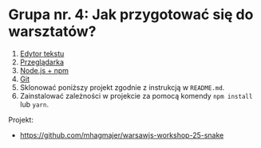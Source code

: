 # Grupa nr. 4: Jak przygotować się do warsztatów?

1. [Edytor tekstu](/workshop-setup/partials/edytor-tekstu.html)
2. [Przeglądarka](/workshop-setup/partials/przegladarka.html)
3. [Node.js + npm](/workshop-setup/partials/node+npm.html)
4. [Git](/workshop-setup/partials/git.html)
5. Sklonować poniższy projekt zgodnie z instrukcją w `README.md`.
6. Zainstalować zależności w projekcie za pomocą komendy `npm install` lub `yarn`.

Projekt:

* <https://github.com/mhagmajer/warsawjs-workshop-25-snake>
